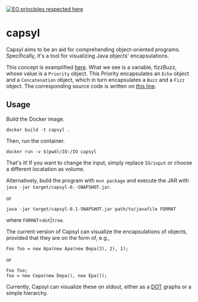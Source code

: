 [![EO principles respected here](https://www.elegantobjects.org/badge.svg)](https://www.elegantobjects.org)

# capsyl
Capsyl aims to be an aid for comprehending object-oriented programs.
Specifically, it's a tool for visualizing Java objects' encapsulations.

This concept is examplified [here](https://github.com/jesperolsson-se/FizzBuzz-OCP-Challenge/blob/main/src/main/java/org/example/rearrange/positive/fizzBuzz.svg).
What we see is a variable, fizzBuzz, whose value is a `Priority` object. This
Priority encapsulates an `Echo` object and a `Concatenation` object, which
in turn encapsulates a `Buzz` and a `Fizz` object. The corresponding source
code is written on [this line](https://github.com/jesperolsson-se/FizzBuzz-OCP-Challenge/blob/main/src/main/java/org/example/rearrange/positive/App.java#L13).

## Usage

Build the Docker image.

```
docker build -t capsyl .
```

Then, run the container.

```
docker run -v $(pwd)/IO:/IO capsyl
```

That's it! If you want to change the input, simply replace `IO/input` or choose
a different locatation as volume.

Alternatively, build the program with `mvn package` and execute the JAR with
`java -jar target/capsyl-0.-SNAPSHOT.jar`.

or

`java -jar target/capsyl-0.1-SNAPSHOT.jar path/to/javafile FORMAT`

where `FORMAT`=`dot`|`tree`.


The current version of Capsyl can visualize the encapsulations of objects,
provided that they are on the form of, e.g.,

`Foo foo = new Apa(new Apa(new Bepa(3), 2), 1);`

or 

```
Foo foo;
foo = new Cepa(new Depa(), new Epa());
```

Currently, Capsyl can visualize these on stdout, either as a [DOT](https://en.wikipedia.org/wiki/DOT_%28graph_description_language%29)
graphs or a simple hierarchy. 

